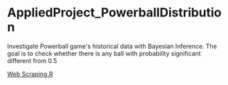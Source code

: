 # AppliedProject_PowerballDistribution
Investigate Powerball game's historical data with Bayesian Inference. The goal is to check whether there is any ball with probability significant different from 0.5

[Web Scraping.R](https://github.com/wenbo5565/AppliedProject_PowerballDistribution/blob/master/Web%20Scraping.R)
